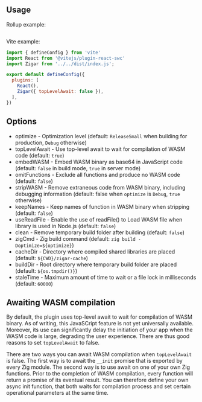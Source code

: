 ## Usage

Rollup example:

```js

```

Vite example:

```js
import { defineConfig } from 'vite'
import React from '@vitejs/plugin-react-swc'
import Zigar from '../../dist/index.js';

export default defineConfig({
  plugins: [
    React(),
    Zigar({ topLevelAwait: false }),
  ],
})
```

## Options

* optimize - Optimization level (default: `ReleaseSmall` when building for production, `Debug` otherwise)
* topLevelAwait - Use top-level await to wait for compilation of WASM code (default: `true`)
* embedWASM - Embed WASM binary as base64 in JavaScript code (default: `false` in build mode, `true` in server mode)
* omitFunctions - Exclude all functions and produce no WASM code (default: `false`)
* stripWASM - Remove extraneous code from WASM binary, including debugging information (default: false when `optimize` is `Debug`, `true` otherwise)
* keepNames - Keep names of function in WASM binary when stripping (default: `false`)
* useReadFile - Enable the use of readFile() to Load WASM file when library is used in Node.js (default: `false`)
* clean - Remove temporary build folder after building (default: `false`)
* zigCmd - Zig build command (default: `zig build -Doptimize=${optimize}`)
* cacheDir - Directory where compiled shared libraries are placed (default: `${CWD}/zigar-cache`)
* buildDir - Root directory where temporary build folder are placed (default: `${os.tmpdir()}`)
* staleTime - Maximum amount of time to wait or a file lock in milliseconds (default: `60000`)

## Awaiting WASM compilation

By default, the plugin uses top-level await to wait for compilation of WASM binary. As of writing, this JavaSCript feature is not yet universally available. Moreover, its use can significantly delay the initiation of your app when the WASM code is large, degrading the user experience. There are thus good reasons to set `topLevelAwait` to false.

There are two ways you can await WASM compilation when `topLevelAwait` is false. The first way is to await the `__init` promise that is exported by every Zig module. The second way is to use await on one of your own Zig functions. Prior to the completion of WASM compilation, every function will return a promise of its eventual result. You can therefore define your own async init function, that both waits for compilation process and set certain operational parameters at the same time.